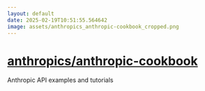 ```yaml
---
layout: default
date: 2025-02-19T10:51:55.564642
image: assets/anthropics_anthropic-cookbook_cropped.png
---
```


# [anthropics/anthropic-cookbook](https://github.com/anthropics/anthropic-cookbook)

Anthropic API examples and tutorials

